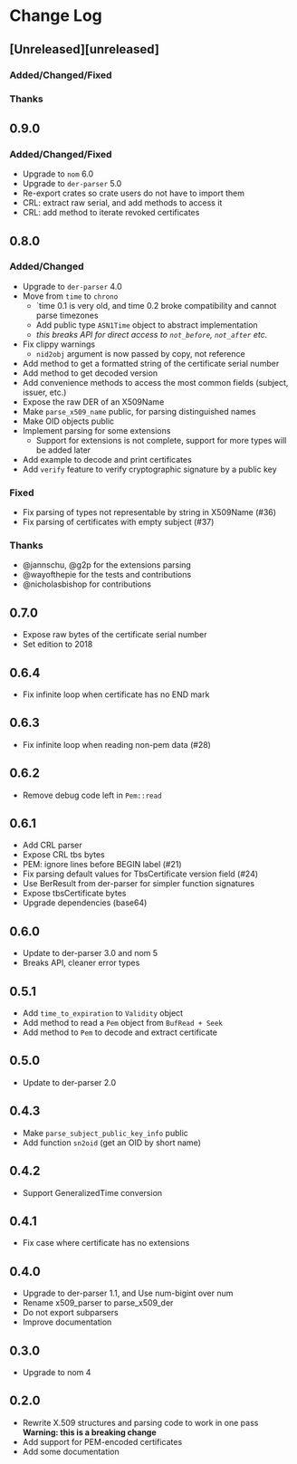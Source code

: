 # Change Log

## [Unreleased][unreleased] 

### Added/Changed/Fixed

### Thanks

## 0.9.0

### Added/Changed/Fixed

- Upgrade to `nom` 6.0
- Upgrade to `der-parser` 5.0
- Re-export crates so crate users do not have to import them
- CRL: extract raw serial, and add methods to access it
- CRL: add method to iterate revoked certificates

## 0.8.0

### Added/Changed

- Upgrade to `der-parser` 4.0
- Move from `time` to `chrono`
  - `time 0.1 is very old, and time 0.2 broke compatibility and cannot parse timezones
  - Add public type `ASN1Time` object to abstract implementation
  - *this breaks API for direct access to `not_before`, `not_after` etc.*
- Fix clippy warnings
  - `nid2obj` argument is now passed by copy, not reference
- Add method to get a formatted string of the certificate serial number
- Add method to get decoded version
- Add convenience methods to access the most common fields (subject, issuer, etc.)
- Expose the raw DER of an X509Name
- Make `parse_x509_name` public, for parsing distinguished names
- Make OID objects public
- Implement parsing for some extensions
  - Support for extensions is not complete, support for more types will be added later
- Add example to decode and print certificates
- Add `verify` feature to verify cryptographic signature by a public key

### Fixed

- Fix parsing of types not representable by string in X509Name (#36)
- Fix parsing of certificates with empty subject (#37)

### Thanks

- @jannschu, @g2p for the extensions parsing
- @wayofthepie for the tests and contributions
- @nicholasbishop for contributions

## 0.7.0

- Expose raw bytes of the certificate serial number
- Set edition to 2018

## 0.6.4

- Fix infinite loop when certificate has no END mark

## 0.6.3

- Fix infinite loop when reading non-pem data (#28)

## 0.6.2

- Remove debug code left in `Pem::read`

## 0.6.1

- Add CRL parser
- Expose CRL tbs bytes
- PEM: ignore lines before BEGIN label (#21)
- Fix parsing default values for TbsCertificate version field (#24)
- Use BerResult from der-parser for simpler function signatures
- Expose tbsCertificate bytes
- Upgrade dependencies (base64)

## 0.6.0

- Update to der-parser 3.0 and nom 5
- Breaks API, cleaner error types

## 0.5.1

- Add `time_to_expiration` to `Validity` object
- Add method to read a `Pem` object from `BufRead + Seek`
- Add method to `Pem` to decode and extract certificate

## 0.5.0

- Update to der-parser 2.0

## 0.4.3

- Make `parse_subject_public_key_info` public
- Add function `sn2oid` (get an OID by short name)

## 0.4.2

- Support GeneralizedTime conversion

## 0.4.1

- Fix case where certificate has no extensions

## 0.4.0

- Upgrade to der-parser 1.1, and Use num-bigint over num
- Rename x509_parser to parse_x509_der
- Do not export subparsers
- Improve documentation

## 0.3.0

- Upgrade to nom 4

## 0.2.0

- Rewrite X.509 structures and parsing code to work in one pass
  **Warning: this is a breaking change**
- Add support for PEM-encoded certificates
- Add some documentation


